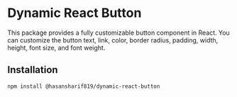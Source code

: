 # Dynamic React Button

This package provides a fully customizable button component in React. You can customize the button text, link, color, border radius, padding, width, height, font size, and font weight.

## Installation

```bash
npm install @hasansharif819/dynamic-react-button